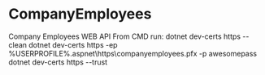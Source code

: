 # CompanyEmployees
Company Employees WEB API 
From CMD run:
dotnet dev-certs https --clean
dotnet dev-certs https -ep %USERPROFILE%\.aspnet\https\companyemployees.pfx -p awesomepass
dotnet dev-certs https --trust
